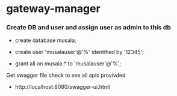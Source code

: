 # gateway-manager

### Create DB and user and assign user as admin to this db

- create database musala;

- create user 'musalauser'@'%' identified by '12345';

- grant all on musala.* to 'musalauser'@'%';

Get swagger file check to see all apis provivded

- http://localhost:8080/swagger-ui.html